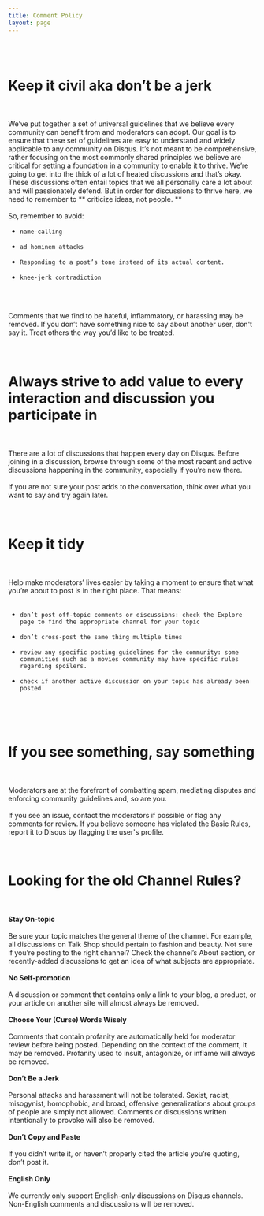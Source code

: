 ```yaml
---
title: Comment Policy
layout: page
---
```


<br /><br />
# **Keep it civil aka don’t be a jerk**
<br /><br />
We’ve put together a set of universal guidelines that we believe every community can benefit from and moderators can adopt. Our goal is to ensure that these set of guidelines are easy to understand and widely applicable to any community on Disqus. It’s not meant to be comprehensive, rather focusing on the most commonly shared principles we believe are critical for setting a foundation in a community to enable it to thrive. We’re going to get into the thick of a lot of heated discussions and that’s okay. These discussions often entail topics that we all personally care a lot about and will passionately defend. But in order for discussions to thrive here, we need to remember to ** criticize ideas, not people. **
<br /><br />
So, remember to avoid: 
*     name-calling
*     ad hominem attacks
*     Responding to a post’s tone instead of its actual content.
*     knee-jerk contradiction
 <br /><br />
 
Comments that we find to be hateful, inflammatory, or harassing may be removed. If you don’t have something nice to say about another user, don't say it. Treat others the way you’d like to be treated. 
<br /><br /><br />
# **Always strive to add value to every interaction and discussion you participate in**
<br /><br />
There are a lot of discussions that happen every day on Disqus. Before joining in a discussion, browse through some of the most recent and active discussions happening in the community, especially if you’re new there.
<br /><br />
If you are not sure your post adds to the conversation, think over what you want to say and try again later. 
<br /><br /><br />
# **Keep it tidy**
<br /><br />
Help make moderators’ lives easier by taking a moment to ensure that what you’re about to post is in the right place. That means:
<br /><br />
*     don’t post off-topic comments or discussions: check the Explore page to find the appropriate channel for your topic
*     don’t cross-post the same thing multiple times
*     review any specific posting guidelines for the community: some communities such as a movies community may have specific rules regarding spoilers.
*     check if another active discussion on your topic has already been posted

<br /><br /><br />
# **If you see something, say something**
<br /><br />
Moderators are at the forefront of combatting spam, mediating disputes and enforcing community guidelines and, so are you. 
<br /><br />
If you see an issue, contact the moderators if possible or flag any comments for review. If you believe someone has violated the Basic Rules, report it to Disqus by flagging the user's profile.
<br /><br /><br />
# **Looking for the old Channel Rules?**
<br /><br />
**Stay On-topic**
<br /><br />
Be sure your topic matches the general theme of the channel. For example, all discussions on Talk Shop should pertain to fashion and beauty. Not sure if you’re posting to the right channel? Check the channel’s About section, or recently-added discussions to get an idea of what subjects are appropriate.
<br /><br />
**No Self-promotion**
<br /><br />
A discussion or comment that contains only a link to your blog, a product, or your article on another site will almost always be removed.
<br /><br />
**Choose Your (Curse) Words Wisely**
<br /><br />
Comments that contain profanity are automatically held for moderator review before being posted. Depending on the context of the comment, it may be removed. Profanity used to insult, antagonize, or inflame will always be removed.
<br /><br />
**Don’t Be a Jerk**
<br /><br />
Personal attacks and harassment will not be tolerated. Sexist, racist, misogynist, homophobic, and broad, offensive generalizations about groups of people are simply not allowed. Comments or discussions written intentionally to provoke will also be removed.
<br /><br />
**Don’t Copy and Paste**
<br /><br />
If you didn’t write it, or haven’t properly cited the article you’re quoting, don’t post it.
<br /><br />
**English Only**
<br /><br />
We currently only support English-only discussions on Disqus channels. Non-English comments and discussions will be removed.